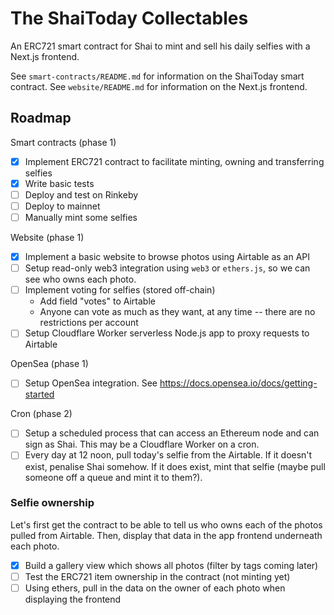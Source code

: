 # The ShaiToday Collectables
An ERC721 smart contract for Shai to mint and sell his daily selfies with a Next.js frontend.

See `smart-contracts/README.md` for information on the ShaiToday smart contract.
See `website/README.md` for information on the Next.js frontend.

## Roadmap

Smart contracts (phase 1)
- [x] Implement ERC721 contract to facilitate minting, owning and transferring selfies
- [x] Write basic tests
- [ ] Deploy and test on Rinkeby
- [ ] Deploy to mainnet
- [ ] Manually mint some selfies

Website (phase 1)
- [x] Implement a basic website to browse photos using Airtable as an API
- [ ] Setup read-only web3 integration using `web3` or `ethers.js`, so we can see who owns each photo.
- [ ] Implement voting for selfies (stored off-chain)
  - Add field "votes" to Airtable
  - Anyone can vote as much as they want, at any time -- there are no restrictions per account
- [ ] Setup Cloudflare Worker serverless Node.js app to proxy requests to Airtable

OpenSea (phase 1)
- [ ] Setup OpenSea integration. See https://docs.opensea.io/docs/getting-started

Cron (phase 2)
- [ ] Setup a scheduled process that can access an Ethereum node and can sign as Shai. This may be a Cloudflare Worker on a cron.
- [ ] Every day at 12 noon, pull today's selfie from the Airtable. If it doesn't exist, penalise Shai somehow. If it does exist, mint that selfie (maybe pull someone off a queue and mint it to them?).

### Selfie ownership
Let's first get the contract to be able to tell us who owns each of the photos pulled from Airtable. Then, display that data
in the app frontend underneath each photo.

- [x] Build a gallery view which shows all photos (filter by tags coming later)
- [ ] Test the ERC721 item ownership in the contract (not minting yet)
- [ ] Using ethers, pull in the data on the owner of each photo when displaying the frontend

